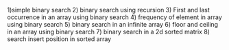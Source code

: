 1)simple binary search
2) binary search using recursion
3) First and last occurrence in an array using binary search
4) frequency of element in array using binary search
5) binary search in an infinite array
6) floor and ceiling in an array using binary search 
7) binary search in a 2d sorted matrix
8) search insert position in sorted array